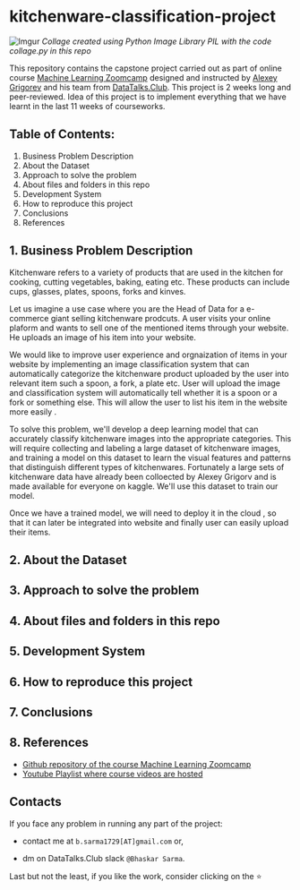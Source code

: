 # kitchenware-classification-project

![Imgur](https://i.imgur.com/Q5NNJTE.jpg)
*Collage created using Python Image Library PIL with the code collage.py in this repo*

This repository contains the capstone project carried out as part of online course [Machine Learning Zoomcamp](https://github.com/alexeygrigorev/mlbookcamp-code/tree/master/course-zoomcamp) designed and instructed by [Alexey Grigorev](https://github.com/alexeygrigorev) and his team from [DataTalks.Club](https://datatalks.club/). This project is 2 weeks long and peer-reviewed. Idea of this project is to implement everything that we have learnt in the last 11 weeks of courseworks.

## Table of Contents:
1. Business Problem Description
2. About the Dataset
3. Approach to solve the problem
4. About files and folders in this repo
5. Development System
6. How to reproduce this project
7. Conclusions
8. References


## 1. Business Problem Description
Kitchenware refers to a variety of products that are used in the kitchen for cooking, cutting vegetables, baking, eating etc. These products can include cups, glasses, plates, spoons, forks and kinves. 

Let us imagine a use case where you are the Head of Data for a e-commerce giant selling kitchenware prodcuts. A user visits your online plaform and wants to sell one of the mentioned items through your website. He uploads an image of his item into your website. 

We would like to improve user experience and orgnaization of items in your website by implementing an image classification system that can automatically categorize the kitchenware product uploaded by the user into relevant item such a spoon, a fork, a plate etc. User will upload the image and classification system will automatically tell whether it is a spoon or a fork or something else. This will allow the user to list his item in the website more easily . 

To solve this problem, we'll develop a deep learning model that can accurately classify kitchenware images into the appropriate categories. This will require collecting and labeling a large dataset of kitchenware images, and training a model on this dataset to learn the visual features and patterns that distinguish different types of kitchenwares. Fortunately a large sets of kitchenware data have already been colloected by Alexey Grigorv and is made available for everyone on kaggle. We'll use this dataset to train our model. 

Once we have a trained model, we will need to deploy it in the cloud , so that it can later be integrated into website and finally user can easily upload their items. 

## 2. About the Dataset


## 3. Approach to solve the problem

## 4. About files and folders in this repo

## 5. Development System

## 6. How to reproduce this project

## 7. Conclusions

## 8. References

- [Github repository of the course Machine Learning Zoomcamp](https://github.com/alexeygrigorev/mlbookcamp-code/tree/master/course-zoomcamp) 
- [Youtube Playlist where course videos are hosted](https://www.youtube.com/playlist?list=PL3MmuxUbc_hIhxl5Ji8t4O6lPAOpHaCLR)

## Contacts
If you face any problem in running any part of the project: 

- contact me at `b.sarma1729[AT]gmail.com` or,

- dm on DataTalks.Club slack `@Bhaskar Sarma`.

Last but not the least, if you like the work, consider clicking on the ⭐